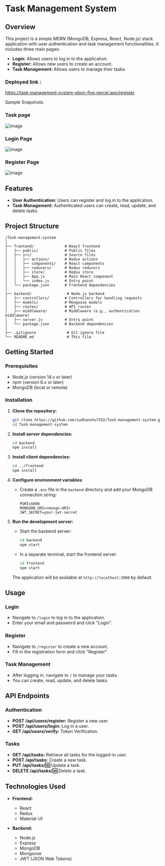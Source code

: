 
# Task Management System

## Overview

This project is a simple MERN (MongoDB, Express, React, Node.js) stack application with user authentication and task management functionalities. It includes three main pages:
- **Login:** Allows users to log in to the application.
- **Register:** Allows new users to create an account.
- **Task Management:** Allows users to manage their tasks.

### Deployed link :
https://task-management-system-ebon-five.vercel.app/register

Sample Snapshots:

### Task page
![image](https://github.com/user-attachments/assets/469c2489-8504-4b39-9e55-10ae15fe83c8)

### Login Page
![image](https://github.com/user-attachments/assets/ba378c87-da67-4a66-bcc7-f14715105378)

### Register Page
![image](https://github.com/user-attachments/assets/2c4fc260-058d-4893-8bf0-b6c30bf9f851)


## Features

- **User Authentication:** Users can register and log in to the application.
- **Task Management:** Authenticated users can create, read, update, and delete tasks.

## Project Structure

```
/Task-management-system
│
├── frontend/              # React frontend
│   ├── public/            # Public files
│   ├── src/               # Source files
│   │   ├── actions/       # Redux actions
│   │   ├── components/    # React components
│   │   ├── reducers/      # Redux reducers
│   │   ├── store/         # Redux store
│   │   ├── App.js         # Main React component
│   │   └── index.js       # Entry point
│   └── package.json       # Frontend dependencies
│
├── backend/                # Node.js backend
│   ├── controllers/       # Controllers for handling requests
│   ├── models/            # Mongoose models
│   ├── routes/            # API routes
│   ├── middleware/        # Middleware (e.g., authentication middleware)
│   ├── server.js          # Entry point
│   └── package.json       # Backend dependencies
│
├── .gitignore              # Git ignore file
└── README.md               # This file
```

## Getting Started

### Prerequisites

- Node.js (version 14.x or later)
- npm (version 6.x or later)
- MongoDB (local or remote)

### Installation

1. **Clone the repository:**

   ```bash
   git clone https://github.com/sudhanshu7352/Task-management-system.git
   cd Task-management-system
   ```

2. **Install server dependencies:**

   ```bash
   cd backend
   npm install
   ```

3. **Install client dependencies:**

   ```bash
   cd ../frontend
   npm install
   ```

4. **Configure environment variables:**

   - Create a `.env` file in the `backend` directory and add your MongoDB connection string:

     ```env
     PORT=5000
     MONGODB_URI=<mongo-URI>
     JWT_SECRET=your-jwt-secret
     ```

5. **Run the development server:**

   - Start the backend server:

     ```bash
     cd backend
     npm start
     ```

   - In a separate terminal, start the frontend server:

     ```bash
     cd frontend
     npm start
     ```

   The application will be available at `http://localhost:3000` by default.

## Usage

### Login

- Navigate to `/login` to log in to the application.
- Enter your email and password and click "Login".

### Register

- Navigate to `/register` to create a new account.
- Fill in the registration form and click "Register".

### Task Management

- After logging in, navigate to `/` to manage your tasks.
- You can create, read, update, and delete tasks.

## API Endpoints

### Authentication

- **POST /api/users/register:** Register a new user.
- **POST /api/users/login:** Log in a user.
- **GET /api/users/verify:** Token Verification.
### Tasks

- **GET /api/tasks:** Retrieve all tasks for the logged-in user.
- **POST /api/tasks:** Create a new task.
- **PUT /api/tasks/:id:** Update a task.
- **DELETE /api/tasks/:id:** Delete a task.

## Technologies Used

- **Frontend:**
  - React
  - Redux
  - Material-UI

- **Backend:**
  - Node.js
  - Express
  - MongoDB
  - Mongoose
  - JWT (JSON Web Tokens)

